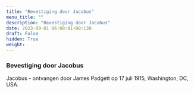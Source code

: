```yaml
---
title: "Bevestiging door Jacobus"
menu_title: ""
description: "Bevestiging door Jacobus"
date: 2023-09-01 06:00:01+00:130
draft: False
hidden: True
weight:
---
```

### Bevestiging door Jacobus

Jacobus - ontvangen door James Padgett op 17 juli 1915, Washington, DC, USA.
